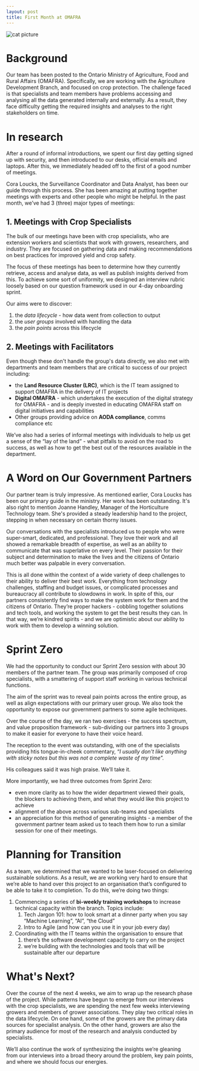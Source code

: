 ```yaml
---
layout: post
title: First Month at OMAFRA
---
```


![cat picture](https://images.pexels.com/photos/104827/cat-pet-animal-domestic-104827.jpeg?auto=compress&cs=tinysrgb&dpr=1&w=500)
# Background
Our team has been posted to the Ontario Ministry of Agriculture, Food and Rural Affairs (OMAFRA). Specifically, we are working with the Agriculture Development Branch, and focused on crop protection. The challenge faced is that specialists and team members have problems accessing and analysing all the data generated internally and externally. As a result, they face difficulty getting the required insights and analyses to the right stakeholders on time. 


# In research
After a round of informal introductions, we spent our first day getting signed up with security, and then introduced to our desks, official emails and laptops. After this, we immediately headed off to the first of a good number of meetings.

Cora Loucks, the Surveillance Coordinator and Data Analyst, has been our guide through this process. She has been amazing at putting together meetings with experts and other people who might be helpful. In the past month, we’ve had 3 (three) major types of meetings:

## 1. Meetings with Crop Specialists
The bulk of our meetings have been with crop specialists, who are extension workers and scientists that work with growers, researchers, and industry.  They are focused on gathering data and making recommendations on best practices for improved yield and crop safety.

The focus of these meetings has been to determine how they currently retrieve, access and analyse data, as well as publish insights derived from this. To achieve some sort of uniformity, we designed an interview rubric loosely based on our question framework used in our 4-day onboarding sprint.

Our aims were to discover:
1. the _data lifecycle_ - how data went from collection to output
2. the _user groups_ involved with handling the data
3. the _pain points_ across this lifecycle 

## 2. Meetings with Facilitators
Even though these don't handle the group's data directly, we also met with departments and team members that are critical to success of our project including:
- the **Land Resource Cluster (LRC)**, which is the IT team assigned to support OMAFRA in the delivery of IT projects
- **Digital OMAFRA** - which undertakes the execution of the digital strategy for OMAFRA - and is deeply invested in educating OMAFRA staff on digital initiatives and capabilities
- Other groups providing advice on **AODA compliance**, comms compliance etc

We’ve also had a series of informal meetings with individuals to help us get a sense of the “lay of the land” - what pitfalls to avoid on the road to success, as well as how to get the best out of the resources available in the department. 


# A Word on Our Government Partners
Our partner team is truly impressive. As mentioned earlier, Cora Loucks has been our primary guide in the ministry. Her work has been outstanding. It's also right to mention Joanne Handley, Manager of the Horticulture Technology team. She's provided a steady leadership hand to the project, stepping in when necessary on certain thorny issues.

Our conversations with the specialists introduced us to people who were super-smart, dedicated, and professional. They love their work and all showed a remarkable breadth of expertise, as well as an ability to communicate that was superlative on every level. Their passion for their subject and determination to make the lives and the citizens of Ontario much better was palpable in every conversation.

This is all done within the context of a wide variety of deep challenges to their ability to deliver their best work. Everything from technology challenges, staffing and budget issues, or complicated processes and bureaucracy all contribute to slowdowns in work. In spite of this, our partners consistently find ways to make the system work for them and the citizens of Ontario. They’re proper hackers - cobbling together solutions and tech tools, and working the system to get the best results they can. In that way, we’re kindred spirits - and we are optimistic about our ability to work with them to develop a winning solution.


# Sprint Zero
We had the opportunity to conduct our Sprint Zero session with about 30 members of the partner team. The group was primarily composed of crop specialists, with a smattering of support staff working in various technical functions.

The aim of the sprint was to reveal pain points across the entire group, as well as align expectations with our primary user group. We also took the opportunity to expose our government partners to some agile techniques.

Over the course of the day, we ran two exercises - the success spectrum, and value proposition framework - sub-dividing our partners into 3 groups to make it easier for everyone to have their voice heard.

The reception to the event was outstanding, with one of the specialists providing htis tongue-in-cheek commentary, “*I usually don't like anything with sticky notes but this was not a complete waste of my time*”.

His colleagues said it was high praise. We’ll take it. 

More importantly, we had three outcomes from Sprint Zero:
- even more clarity as to how the wider department viewed their goals, the blockers to achieving them, and what they would like this project to achieve
- alignment of the above across various sub-teams and specialists
- an appreciation for this method of generating insights - a member of the government partner team asked us to teach them how to run a similar session for one of their meetings.


# Planning for Transition
As a team, we determined that we wanted to be laser-focused on delivering sustainable solutions. As a result, we are working very hard to ensure that we’re able to hand over this project to an organisation that’s configured to be able to take it to completion. To do this, we’re doing two things:
1. Commencing a series of **bi-weekly training workshops** to increase technical capacity within the branch. Topics include:
   1. Tech Jargon 101: how to look smart at a dinner party when you say “Machine Learning”, “AI”, “the Cloud”
   2. Intro to Agile (and how can you use it in your job every day)
2. Coordinating with the IT teams within the organisation to ensure that
   1. there’s the software development capacity to carry on the project
   2. we’re building with the technologies and tools that will be sustainable after our departure


# What's Next?
Over the course of the next 4 weeks, we aim to wrap up the research phase of the project. While patterns have begun to emerge from our interviews with the crop specialists, we are spending the next few weeks interviewing growers and members of grower associations. They play two critical roles in the data lifecycle. On one hand, some of the growers are the primary data sources for specialist analysis. On the other hand, growers are also the primary audience for most of the research and analysis conducted by specialists.

We’ll also continue the work of synthesizing the insights we’re gleaning from our interviews into a broad theory around the problem, key pain points, and where we should focus our energies.

